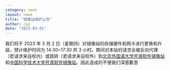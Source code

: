 ```yaml
---
category: news
layout: news
title: "镜像站维护公告"
author: cyy
date: "2023-03-01"
---
```


我们将于 2023 年 3 月 2 日（星期四）对镜像站的存储硬件和网卡进行更换和升级，预计维护时间为 14:30~17:30 共 3 小时。期间对本站的请求会被反向代理（若请求来自校内）或跳转（若请求来自校外）到[北京外国语大学开源软件镜像站](https://mirrors.bfsu.edu.cn/)和[中国科学技术大学开源软件镜像站](https://mirrors.ustc.edu.cn/)。因此造成的不便我们深感歉意
